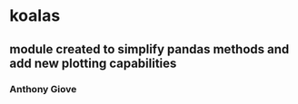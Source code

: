 # koalas
## module created to simplify pandas methods and add new plotting capabilities
### Anthony Giove
